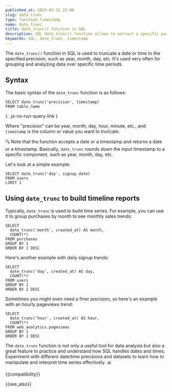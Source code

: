 ```yaml
---
published_at: 2024-03-31 22:00
slug: date-trunc
type: function.timestamp
name: date_trunc
title: date_trunc() function in SQL
description: SQL date_trunc() function allows to extract a specific part of a timestamp (year, month, day, hour, etc).
keywords: SQL, date_trunc, timestamp
---
```


The `date_trunc()` function in SQL is used to truncate a date or time to the specified precision, such as year, month, day, etc. It's used very often for grouping and analyzing data over specific time periods.

## Syntax

The basic syntax of the `date_trunc` function is as follows:

~~~pgsql
SELECT date_trunc('precision', timestamp)
FROM table_name
~~~
{: .js-no-run-query-link }

Where "precision" can be year, month, day, hour, minute, etc., and `timestamp` is the column or value you want to truncate.

:mag: Note that the function accepts a date or a timestamp and returns a date or a timestamp. Basically, `date_trunc` rounds down the input timestamp to a specific component, such as year, month, day, etc.

Let's look at a simple example:

~~~pgsql
SELECT date_trunc('day', signup_date)
FROM users
LIMIT 1
~~~

## Using `date_trunc` to build timeline reports

Typically, `date_trunc` is used to build time series. For example, you can use it to group purchases by month to see monthly sales trends:

~~~pgsql
SELECT
  date_trunc('month', created_at) AS month,
  COUNT(*)
FROM purchases
GROUP BY 1
ORDER BY 1 DESC
~~~

Here's another example with daily signup trends:

~~~pgsql
SELECT
  date_trunc('day', created_at) AS day,
  COUNT(*)
FROM users
GROUP BY 1
ORDER BY 1 DESC
~~~

Sometimes you might even need a finer precision, so here's an example with an hourly pageviews trend:

~~~pgsql
SELECT
  date_trunc('hour', created_at) AS hour,
  COUNT(*)
FROM web_analytics.pageviews
GROUP BY 1
ORDER BY 1 DESC
~~~

The `date_trunc` function is not only a useful tool for data analysis but also a great feature to practice and understand how SQL handles dates and times. Experiment with different date/time precisions and datasets to learn how to manipulate and interpret time series effectively. :bar_chart:

{{compatibility}}

{{see_also}}
